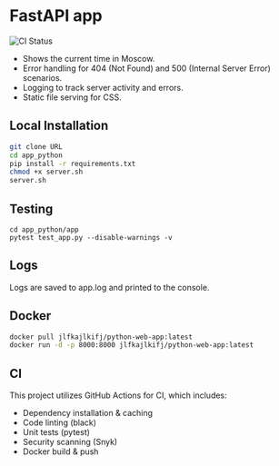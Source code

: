 # FastAPI app

![CI Status](https://github.com/Poxidq/S25-core-course-labs/actions/workflows/python-app.yml/badge.svg)


- Shows the current time in Moscow.
- Error handling for 404 (Not Found) and 500 (Internal Server Error) scenarios.
- Logging to track server activity and errors.
- Static file serving for CSS.

## Local Installation
```bash
git clone URL
cd app_python
pip install -r requirements.txt
chmod +x server.sh
server.sh
```

## Testing

```
cd app_python/app
pytest test_app.py --disable-warnings -v 

```

## Logs
Logs are saved to app.log and printed to the console.

## Docker 

```bash
docker pull jlfkajlkifj/python-web-app:latest
docker run -d -p 8000:8000 jlfkajlkifj/python-web-app:latest
```

## CI 
This project utilizes GitHub Actions for CI, which includes:

- Dependency installation & caching
- Code linting (black)
- Unit tests (pytest)
- Security scanning (Snyk)
- Docker build & push